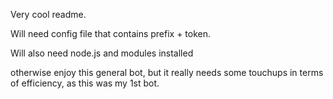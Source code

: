 Very cool readme. 


Will need config file that contains prefix + token. 

Will also need node.js and modules installed

otherwise enjoy this general bot, but it really needs some touchups in terms of efficiency, as this was my 1st bot.